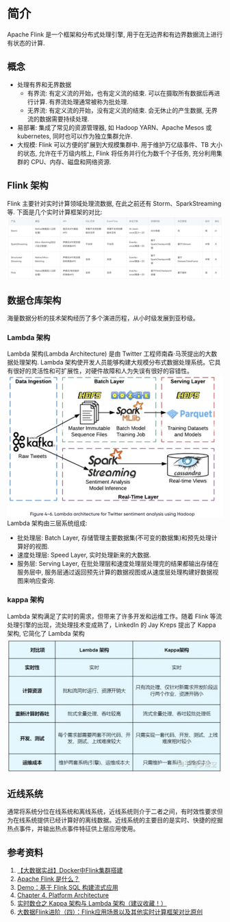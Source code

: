 # 简介
Apache Flink 是一个框架和分布式处理引擎, 用于在无边界和有边界数据流上进行有状态的计算.

## 概念
+ 处理有界和无界数据
    - 有界流: 有定义流的开始，也有定义流的结束. 可以在摄取所有数据后再进行计算. 有界流处理通常被称为批处理.
    - 无界流: 有定义流的开始，没有定义流的结束. 会无休止的产生数据, 无界流的数据需要持续处理.
+ 易部署: 集成了常见的资源管理器, 如 Hadoop YARN、Apache Mesos 或 kubernetes, 同时也可以作为独立集群允许.
+ 大规模: Flink 可以方便的扩展到大规模集群中. 用于维护万亿级事件、TB 大小的状态, 允许在千万级内核上, Flink 将任务并行化为数千个子任务, 充分利用集群的 CPU、内存、磁盘和网络资源.

## Flink 架构
Flink 主要针对实时计算领域处理流数据, 在此之前还有 Storm、SparkStreaming 等. 下面是几个实时计算框架的对比: 
![实时计算框架对比](../img/flink_compare.png)

## 数据仓库架构
海量数据分析的技术架构经历了多个演进历程，从小时级发展到亚秒级。
### Lambda 架构
Lambda 架构(Lambda Architecture) 是由 Twitter 工程师南森·马茨提出的大数据处理架构. Lambda 架构使开发人员能够构建大规模分布式数据处理系统。它具有很好的灵活性和可扩展性，对硬件故障和人为失误有很好的容错性。
![lambda 架构](../img/lambda_architecture.png)
Lambda 架构由三层系统组成:
- 批处理层: Batch Layer, 存储管理主要数据集(不可变的数据集)和预先处理计算好的视图.
- 速度处理层: Speed Layer, 实时处理新来的大数据.
- 服务层: Serving Layer, 在批处理层和速度处理层处理完的结果都输出存储在服务层中, 服务层通过返回预先计算的数据视图或从速度层处理构建好数据视图来响应查询.

### kappa 架构
Lambda 架构满足了实时的需求，但带来了许多开发和运维工作。随着 Flink 等流处理引擎的出现，流处理技术变成熟了，LinkedIn 的 Jay Kreps 提出了 Kappa 架构, 它简化了 Lambda 架构
![kappa 架构对比](../img/kappa_compare.png)

## 近线系统
通常将系统分位在线系统和离线系统，近线系统则介于二者之间，有时效性要求但为在线系统提供已经计算好的离线数据。近线系统的主要目的是实时、快捷的挖掘热点事件，并输出热点事件特征供上层应用使用。


## 参考资料
1. [【大数据实战】Docker中Flink集群搭建](https://www.cnblogs.com/isuning/p/16214378.html)
2. [Apache Flink 是什么？](https://flink.apache.org/zh/what-is-flink/flink-architecture/)
3. [Demo：基于 Flink SQL 构建流式应用](https://wuchong.me/blog/2020/02/25/demo-building-real-time-application-with-flink-sql/)
4. [Chapter 4. Platform Architecture](https://www.oreilly.com/library/view/open-source-data/9781492074281/ch04.html)
5. [实时数仓之 Kappa 架构与 Lambda 架构（建议收藏！）](https://zhuanlan.zhihu.com/p/584255261)
6. [大数据Flink进阶（四）：Flink应用场景以及其他实时计算框架对比原创](https://cloud.tencent.com/developer/article/2241665)